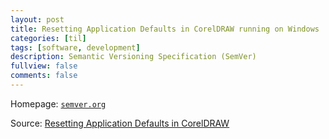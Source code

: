 ```yaml
---
layout: post
title: Resetting Application Defaults in CorelDRAW running on Windows
categories: [til]
tags: [software, development]
description: Semantic Versioning Specification (SemVer)
fullview: false
comments: false
---
```


Homepage: [`semver.org`](http://semver.org/)

Source:
[Resetting Application Defaults in CorelDRAW](http://howto.corel.com/en/dc/Resetting_Application_Defaults_in_CorelDRAW%C2%AE_and_PHOTO-PAINT%C2%AE_Running_on_Windows%C2%AE)


